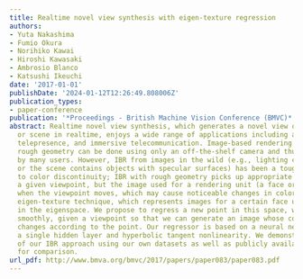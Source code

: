 ```yaml
---
title: Realtime novel view synthesis with eigen-texture regression
authors:
- Yuta Nakashima
- Fumio Okura
- Norihiko Kawai
- Hiroshi Kawasaki
- Ambrosio Blanco
- Katsushi Ikeuchi
date: '2017-01-01'
publishDate: '2024-01-12T12:26:49.808006Z'
publication_types:
- paper-conference
publication: '*Proceedings - British Machine Vision Conference (BMVC)*'
abstract: Realtime novel view synthesis, which generates a novel view of a real object
  or scene in realtime, enjoys a wide range of applications including augmented reality,
  telepresence, and immersive telecommunication. Image-based rendering (IBR) with
  rough geometry can be done using only an off-the-shelf camera and thus can be used
  by many users. However, IBR from images in the wild (e.g., lighting condition changes
  or the scene contains objects with specular surfaces) has been a tough problem due
  to color discontinuity; IBR with rough geometry picks up appropriate images for
  a given viewpoint, but the image used for a rendering unit (a face or pixel) switches
  when the viewpoint moves, which may cause noticeable changes in color. We use the
  eigen-texture technique, which represents images for a certain face using a point
  in the eigenspace. We propose to regress a new point in this space, which moves
  smoothly, given a viewpoint so that we can generate an image whose color smoothly
  changes according to the point. Our regressor is based on a neural network with
  a single hidden layer and hyperbolic tangent nonlinearity. We demonstrate the advantages
  of our IBR approach using our own datasets as well as publicly available datasets
  for comparison.
url_pdf: http://www.bmva.org/bmvc/2017/papers/paper083/paper083.pdf
---
```


